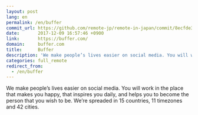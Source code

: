 ```yaml
---
layout: post
lang: en
permalink: /en/buffer
commit_url: https://github.com/remote-jp/remote-in-japan/commit/8ecfde301b483456b5f383e5f707f12abd4d6136
date:       2017-12-09 16:57:46 +0900
link:       https://buffer.com/
domain:     buffer.com
title:      Buffer
description: 'We make people’s lives easier on social media. You will work in the place that makes you happy, that inspires you daily, and helps you to become the person that you wish to be. We’re spreaded in 15 countries, 11 timezones and 42 cities.'
categories: full_remote
redirect_from:
  - /en/buffer
---
```


<p>We make people’s lives easier on social media. You will work in the place that makes you happy, that inspires you daily, and helps you to become the person that you wish to be. We’re spreaded in 15 countries, 11 timezones and 42 cities.</p>
